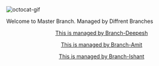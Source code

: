<!DOCTYPE html>

<html>
<head>
     <meta http-equiv="Content-Type" content="text/html; charset=utf-8"/>
     <title>my-first-website</title>
     <LINK href="styles.css" rel="stylesheet" type="text/css">
</head>

<body>
     <img src="https://octodex.github.com/images/daftpunktocat-thomas.gif" id="octocat" alt="octocat-gif" />
     <!-- Change this code here by copy and pasting your template on line 15 -->
     <p>Welcome to Master Branch. Managed by Diffrent Branches </p>
     <p>
          <center><a href="deepesh.html">This is managed by Branch-Deepesh</a></center>
     </p>
     <p>
          <center><a href="amit.html">This is managed by Branch-Amit</a></center>
     </p>
     <p>
          <center><a href="ishant.html">This is managed by Branch-Ishant</a></center>
     </p>
</body>
</html>
